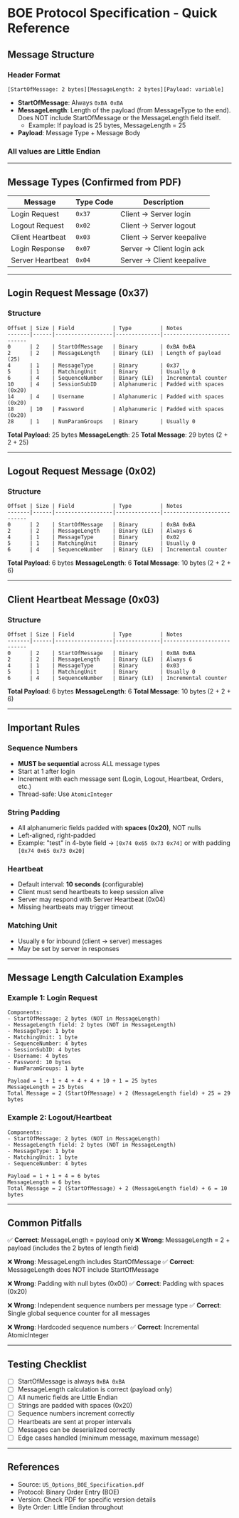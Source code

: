 # BOE Protocol Specification - Quick Reference

## Message Structure

### Header Format

```
[StartOfMessage: 2 bytes][MessageLength: 2 bytes][Payload: variable]
```

-  **StartOfMessage**: Always `0xBA 0xBA`
-  **MessageLength**: Length of the payload (from MessageType to the end). Does NOT include StartOfMessage or the MessageLength field itself.
   -  Example: If payload is 25 bytes, MessageLength = 25
-  **Payload**: Message Type + Message Body

### All values are **Little Endian**

---

## Message Types (Confirmed from PDF)

| Message          | Type Code | Description               |
| ---------------- | --------- | ------------------------- |
| Login Request    | `0x37`    | Client → Server login     |
| Logout Request   | `0x02`    | Client → Server logout    |
| Client Heartbeat | `0x03`    | Client → Server keepalive |
| Login Response   | `0x07`    | Server → Client login ack |
| Server Heartbeat | `0x04`    | Server → Client keepalive |

---

## Login Request Message (0x37)

### Structure

```
Offset | Size | Field            | Type         | Notes
-------|------|------------------|--------------|---------------------------
0      | 2    | StartOfMessage   | Binary       | 0xBA 0xBA
2      | 2    | MessageLength    | Binary (LE)  | Length of payload (25)
4      | 1    | MessageType      | Binary       | 0x37
5      | 1    | MatchingUnit     | Binary       | Usually 0
6      | 4    | SequenceNumber   | Binary (LE)  | Incremental counter
10     | 4    | SessionSubID     | Alphanumeric | Padded with spaces (0x20)
14     | 4    | Username         | Alphanumeric | Padded with spaces (0x20)
18     | 10   | Password         | Alphanumeric | Padded with spaces (0x20)
28     | 1    | NumParamGroups   | Binary       | Usually 0
```

**Total Payload**: 25 bytes
**MessageLength**: 25
**Total Message**: 29 bytes (2 + 2 + 25)

---

## Logout Request Message (0x02)

### Structure

```
Offset | Size | Field            | Type         | Notes
-------|------|------------------|--------------|---------------------------
0      | 2    | StartOfMessage   | Binary       | 0xBA 0xBA
2      | 2    | MessageLength    | Binary (LE)  | Always 6
4      | 1    | MessageType      | Binary       | 0x02
5      | 1    | MatchingUnit     | Binary       | Usually 0
6      | 4    | SequenceNumber   | Binary (LE)  | Incremental counter
```

**Total Payload**: 6 bytes
**MessageLength**: 6
**Total Message**: 10 bytes (2 + 2 + 6)

---

## Client Heartbeat Message (0x03)

### Structure

```
Offset | Size | Field            | Type         | Notes
-------|------|------------------|--------------|---------------------------
0      | 2    | StartOfMessage   | Binary       | 0xBA 0xBA
2      | 2    | MessageLength    | Binary (LE)  | Always 6
4      | 1    | MessageType      | Binary       | 0x03
5      | 1    | MatchingUnit     | Binary       | Usually 0
6      | 4    | SequenceNumber   | Binary (LE)  | Incremental counter
```

**Total Payload**: 6 bytes
**MessageLength**: 6
**Total Message**: 10 bytes (2 + 2 + 6)

---

## Important Rules

### Sequence Numbers

-  **MUST be sequential** across ALL message types
-  Start at 1 after login
-  Increment with each message sent (Login, Logout, Heartbeat, Orders, etc.)
-  Thread-safe: Use `AtomicInteger`

### String Padding

-  All alphanumeric fields padded with **spaces (0x20)**, NOT nulls
-  Left-aligned, right-padded
-  Example: "test" in 4-byte field → `[0x74 0x65 0x73 0x74]` or with padding `[0x74 0x65 0x73 0x20]`

### Heartbeat

-  Default interval: **10 seconds** (configurable)
-  Client must send heartbeats to keep session alive
-  Server may respond with Server Heartbeat (0x04)
-  Missing heartbeats may trigger timeout

### Matching Unit

-  Usually `0` for inbound (client → server) messages
-  May be set by server in responses

---

## Message Length Calculation Examples

### Example 1: Login Request

```
Components:
- StartOfMessage: 2 bytes (NOT in MessageLength)
- MessageLength field: 2 bytes (NOT in MessageLength)
- MessageType: 1 byte
- MatchingUnit: 1 byte
- SequenceNumber: 4 bytes
- SessionSubID: 4 bytes
- Username: 4 bytes
- Password: 10 bytes
- NumParamGroups: 1 byte

Payload = 1 + 1 + 4 + 4 + 4 + 10 + 1 = 25 bytes
MessageLength = 25 bytes
Total Message = 2 (StartOfMessage) + 2 (MessageLength field) + 25 = 29 bytes
```

### Example 2: Logout/Heartbeat

```
Components:
- StartOfMessage: 2 bytes (NOT in MessageLength)
- MessageLength field: 2 bytes (NOT in MessageLength)
- MessageType: 1 byte
- MatchingUnit: 1 byte
- SequenceNumber: 4 bytes

Payload = 1 + 1 + 4 = 6 bytes
MessageLength = 6 bytes
Total Message = 2 (StartOfMessage) + 2 (MessageLength field) + 6 = 10 bytes
```

---

## Common Pitfalls

✅ **Correct**: MessageLength = payload only
❌ **Wrong**: MessageLength = 2 + payload (includes the 2 bytes of length field)

❌ **Wrong**: MessageLength includes StartOfMessage
✅ **Correct**: MessageLength does NOT include StartOfMessage

❌ **Wrong**: Padding with null bytes (0x00)
✅ **Correct**: Padding with spaces (0x20)

❌ **Wrong**: Independent sequence numbers per message type
✅ **Correct**: Single global sequence counter for all messages

❌ **Wrong**: Hardcoded sequence numbers
✅ **Correct**: Incremental AtomicInteger

---

## Testing Checklist

-  [ ] StartOfMessage is always `0xBA 0xBA`
-  [ ] MessageLength calculation is correct (payload only)
-  [ ] All numeric fields are Little Endian
-  [ ] Strings are padded with spaces (0x20)
-  [ ] Sequence numbers increment correctly
-  [ ] Heartbeats are sent at proper intervals
-  [ ] Messages can be deserialized correctly
-  [ ] Edge cases handled (minimum message, maximum message)

---

## References

-  Source: `US_Options_BOE_Specification.pdf`
-  Protocol: Binary Order Entry (BOE)
-  Version: Check PDF for specific version details
-  Byte Order: Little Endian throughout